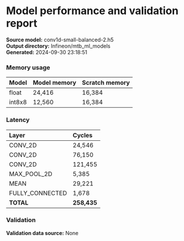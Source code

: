# Model performance and validation report
**Source model:** conv1d-small-balanced-2.h5  
**Output directory:** Infineon/mtb_ml_models  
**Generated:** 2024-09-30 23:18:51

### Memory usage
| Model | Model memory | Scratch memory |
| :--- | :--- | :--- |
| float | 24,416 | 16,384 |
| int8x8 | 12,560 | 16,384 |

### Latency
| Layer | Cycles |
| :--- | :--- |
| CONV_2D | 24,546 |
| CONV_2D | 76,150 |
| CONV_2D | 121,455 |
| MAX_POOL_2D | 5,385 |
| MEAN | 29,221 |
| FULLY_CONNECTED | 1,678 |
| **TOTAL** | **258,435** |

### Validation
**Validation data source:** None

